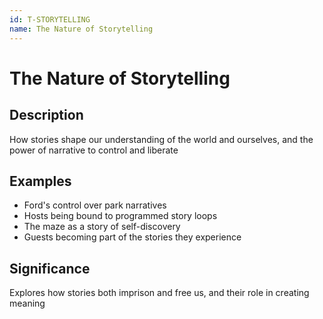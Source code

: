 ```yaml
---
id: T-STORYTELLING
name: The Nature of Storytelling
---
```


# The Nature of Storytelling

## Description
How stories shape our understanding of the world and ourselves, and the power of narrative to control and liberate

## Examples
- Ford's control over park narratives
- Hosts being bound to programmed story loops
- The maze as a story of self-discovery
- Guests becoming part of the stories they experience

## Significance
Explores how stories both imprison and free us, and their role in creating meaning
